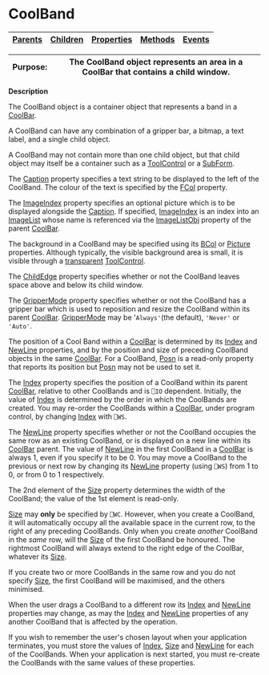 




<h1 class="heading"><span class="name">CoolBand</span></h1>

| [Parents](../ParentLists/CoolBand.htm) | [Children](../ChildLists/CoolBand.htm) | [Properties](../PropLists/CoolBand.htm) | [Methods](../MethodLists/CoolBand.htm) | [Events](../EventLists/CoolBand.htm) |
| --- | --- | --- | --- | ---  |


| Purpose: | The CoolBand object represents an area in a CoolBar that contains a         child window. |
| --- | ---  |


**Description**


The CoolBand object is a container object that represents a band in a [CoolBar](CoolBar.htm).



A CoolBand can have any combination of a gripper bar, a bitmap, a text label,
and a single child object.


A CoolBand may not contain more than one child object, but that child object
may itself be a container such as a [ToolControl](ToolControl.htm) or a [SubForm](SubForm.htm).


The [Caption](./caption.md) property specifies a text
string to be displayed to the left of the CoolBand. The colour of the text is
specified by the [FCol](./fcol.md) property.


The [ImageIndex](./imageindex.md) property specifies an
optional picture which is to be displayed alongside the [Caption](./caption.md).
If specified, [ImageIndex](./imageindex.md) is an index
into an [ImageList](imagelist.md) whose name is referenced
via the [ImageListObj](./imagelistobj.md) property of the
parent [CoolBar](CoolBar.htm).


The background in a CoolBand may be specified using its [BCol](./bcol.md) or [Picture](./picture.md) properties. Although typically,
the visible background area is small, it is visible through a [transparent](./transparent.md) [ToolControl](ToolControl.htm).


The [ChildEdge](./childedge.md) property specifies
whether or not the CoolBand leaves space above and below its child window.


The [GripperMode](./grippermode.md) property specifies
whether or not the CoolBand has a gripper bar which is used to reposition and
resize the CoolBand within its parent [CoolBar](CoolBar.htm).
[GripperMode](./grippermode.md) may be '`Always'`(the default), `'Never'` or `'Auto'`.


The position of a Cool Band within a [CoolBar](CoolBar.htm) is determined by its [Index](./index.md) and [NewLine](./newline.md) properties, and by the position and size of preceding CoolBand objects in the
same [CoolBar](CoolBar.htm). For a CoolBand, [Posn](./posn.md) is a read-only property that reports its position but [Posn](./posn.md) may not be used to set it.


The [Index](./index.md) property specifies the position
of a CoolBand within its parent [CoolBar](CoolBar.htm),
relative to other CoolBands and is `⎕IO` dependent. Initially, the value of [Index](./index.md) is
determined by the order in which the CoolBands are created. You may re-order the
CoolBands within a [CoolBar](CoolBar.htm), under program
control, by changing [Index](./index.md) with `⎕WS`.


The [NewLine](./newline.md) property specifies whether
or not the CoolBand occupies the same row as an existing CoolBand, or is
displayed on a new line within its [CoolBar](CoolBar.htm) parent. The value of [NewLine](./newline.md) in the first
CoolBand in a [CoolBar](CoolBar.htm) is always 1, even if
you specify it to be 0. You may move a CoolBand to the previous or next row by
changing its [NewLine](./newline.md) property (using `⎕WS`) from 1 to 0, or from 0 to 1 respectively.


The 2nd element of the [Size](./size.md) property determines the width of the CoolBand; the value of the 1st element is read-only.


[Size](./size.md) may **only** be specified by `⎕WC`.
However, when you create a CoolBand, it will automatically occupy all the
available space in the current row, to the right of any preceding CoolBands.
Only when you create *another* CoolBand in the *same* row, will the [Size](./size.md) of the first CoolBand be honoured. The rightmost CoolBand will always extend to
the right edge of the CoolBar, whatever its [Size](./size.md).


If you create two or more CoolBands in the same row and you do not specify [Size](./size.md),
the first CoolBand will be maximised, and the others minimised.


When the user drags a CoolBand to a different row its [Index](./index.md) and [NewLine](./newline.md) properties may change, as may
the [Index](./index.md) and [NewLine](./newline.md) properties of any another CoolBand that is affected by the operation.


If you wish to remember the user's chosen layout when your application
terminates, you must store the values of [Index](./index.md), [Size](./size.md) and [NewLine](./newline.md) for each of the CoolBands. When your application is next started, you must
re-create the CoolBands with the same values of these properties.


